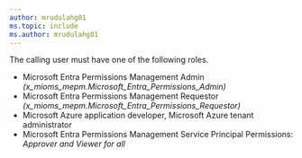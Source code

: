 ```yaml
---
author: mrudulahg01
ms.topic: include
ms.author: mrudulahg01
---
```


The calling user must have one of the following roles.  <br/><ul><li> Microsoft Entra Permissions Management Admin *(x_mioms_mepm.Microsoft_Entra_Permissions_Admin)*</li><li> Microsoft Entra Permissions Management Requestor *(x_mioms_mepm.Microsoft_Entra_Permissions_Requestor)*</li><li> Microsoft Azure application developer, Microsoft Azure tenant administrator</li><li> Microsoft Entra Permissions Management Service Principal Permissions: *Approver and Viewer for all*</li></ul>